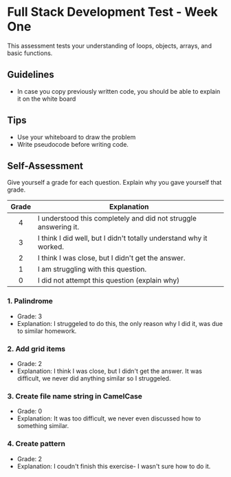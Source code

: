 # Full Stack Development Test - Week One

This assessment tests your understanding of loops, objects, arrays, and basic functions.

## Guidelines

- In case you copy previously written code, you should be able to explain it on the white board

## Tips

- Use your whiteboard to draw the problem
- Write pseudocode before writing code.

## Self-Assessment

Give yourself a grade for each question. Explain why you gave yourself that grade.

| Grade  | Explanation              |
| :----: | -------------------------|
|   4    | I understood this completely and did not struggle answering it.    |
|   3    | I think I did well, but I didn't totally understand why it worked. |
|   2    | I think I was close, but I didn't get the answer. |
|   1    | I am struggling with this question. |
|   0    | I did not attempt this question (explain why) |

### 1. Palindrome

- Grade: 3
- Explanation: I struggeled to do this, the only reason why I did it, was due to similar homework.

### 2. Add grid items

- Grade: 2
- Explanation: I think I was close, but I didn't get the answer. It was difficult, we never did anything similar so I struggeled.

### 3. Create file name string in CamelCase

- Grade: 0
- Explanation: It was too difficult, we never even discussed how to something similar. 

### 4. Create pattern

- Grade: 2
- Explanation: I coudn't finish this exercise- I wasn't sure how to do it.
